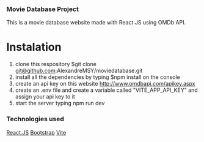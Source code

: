 ### Movie Database Project
This is a movie database website made with React JS using OMDb API.

# Instalation
1. clone this respository $git clone git@github.com:AlexandreMSY/moviedatabase.git
2. install all the dependencies by typing $npm install on the console
3. create an api key on this website http://www.omdbapi.com/apikey.aspx
4. create an .env file and create a variable called "VITE_APP_API_KEY" and assign your api key to it
5. start the server typing npm run dev

### Technologies used
[React.JS](https://reactjs.org/)
[Bootstrap](https://getbootstrap.com/)
[Vite](https://vitejs.dev/)